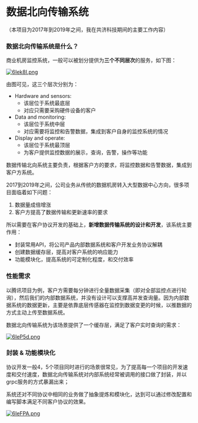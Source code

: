# 数据北向传输系统

（本项目为2017年到2019年之间，我在共济科技期间的主要工作内容）



### 数据北向传输系统是什么？

商业机房监控系统，一般可以被划分提供为**三个不同层次**的服务，如下图：

[![6Iek8I.png](https://z3.ax1x.com/2021/03/22/6Iek8I.png)](https://imgtu.com/i/6Iek8I)

由图可见，这三个层次分别为：

* Hardware and sensors: 
  * 该层位于系统最底层
  * 对应只需要采购硬件设备的客户
* Data and monitoring: 
  * 该层位于系统中层
  * 对应需要将监控和告警数据，集成到客户自身的监控系统的情况
* Display and operate: 
  * 该层位于系统最顶层
  * 为客户提供监控数据的展示，查询，告警，操作等功能

数据传输北向系统主要负责，根据客户方的要求，将监控数据和告警数据，集成到客户方系统。



2017到2019年之间，公司业务从传统的数据机房转入大型数据中心方向，很多项目面临着如下问题：

1. 数据量成倍增涨
2. 客户方提高了数据传输和更新速率的要求

所以需要在客户协议开发的基础上，**新增数据传输系统的设计和开发**，该系统主要作用：

* 封装常用API，将公司产品内部数据系统和客户开发业务协议解耦
* 创建数据缓存层，提高对客户系统的响应能力
* 功能模块化，提高系统的可定制化程度，和交付效率



### 性能需求

以腾讯项目为例，客户方需要每分钟进行全量数据采集（即对全部监控点进行轮询），然后我们的内部数据系统，并没有设计可以支撑高并发查询量。因为内部数据系统的数据更新，主要是依靠底层传感器在监控到数据变更的时候，以推数据的方式主动上传至数据系统。

数据北向传输系统为该场景提供了一个缓存层，满足了客户实时查询的需求：

[![6IeP5d.png](https://z3.ax1x.com/2021/03/22/6IeP5d.png)](https://imgtu.com/i/6IeP5d)



### 封装 & 功能模块化

协议开发一般4，5个项目同时进行的场景很常见，为了提高每一个项目的开发速度和交付速度，数据北向传输系统对内部系统经常被调用的接口做了封装，并以grpc服务的方式暴漏出来；

系统还对不同协议中相同的业务做了抽象提炼和模块化，达到可以通过修改配置和编写脚本满足不同客户协议的效果。

[![6IeFPA.png](https://z3.ax1x.com/2021/03/22/6IeFPA.png)](https://imgtu.com/i/6IeFPA)